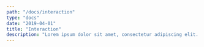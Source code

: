 ```yaml
---
path: "/docs/interaction"
type: "docs"
date: "2019-04-01"
title: "Interaction"
description: "Lorem ipsum dolor sit amet, consectetur adipiscing elit. Nunc tempus laoreet leo sit amet iaculis."
---
```

